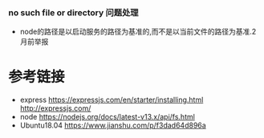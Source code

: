 

###  no such file or directory 问题处理
- node的路径是以启动服务的路径为基准的,而不是以当前文件的路径为基准.2月前举报

# 参考链接

- express
https://expressjs.com/en/starter/installing.html
http://expressjs.com/
- node
https://nodejs.org/docs/latest-v13.x/api/fs.html
- Ubuntu18.04  https://www.jianshu.com/p/f3dad64d896a

